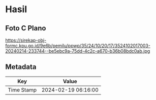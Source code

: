 # Hasil

## Foto C Plano

https://sirekap-obj-formc.kpu.go.id/9e6b/pemilu/ppwp/35/24/10/20/17/3524102017003-20240214-233744--be5ebc9a-75dd-4c2c-a670-b36b08bdc0ab.jpg


## Metadata

| Key        | Value               |
| ---------- | ------------------- |
| Time Stamp | 2024-02-19 06:16:00 |




